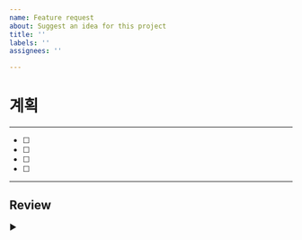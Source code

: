 ```yaml
---
name: Feature request
about: Suggest an idea for this project
title: ''
labels: ''
assignees: ''

---
```


# 계획
- - -
- [ ] 
- [ ] 
- [ ] 
- [ ] 

* * *
## Review
▶
